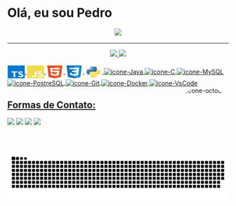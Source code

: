# Olá, eu sou Pedro <!--gif com width="50" no futuro-->

<a href="https://github.com/Pedro35803">

<div align="center">
  <img src="https://readme-typing-svg.herokuapp.com?font=monospace&color=00ffd2&size=20&center=true&vCenter=true&lines=Um+Apaixonado+por+Progamação!;Atualmente+Estudante+de+ADS">
</div>

----

<div align="center">
  <img src="https://github-readme-stats.vercel.app/api?username=pedro35803&show_icons=true&theme=react&include_all_commits=true&count_private=true"/>
  <img src="https://github-readme-stats.vercel.app/api/top-langs/?username=pedro35803&layout=compact&langs_count=7&theme=react"/>
</div>

<div style="display: inline_block"><br>
  <img align="center" alt="icone-Ts" height="30" width="40" src="https://raw.githubusercontent.com/devicons/devicon/master/icons/typescript/typescript-plain.svg">
  <img align="center" alt="icone-Js" height="30" width="40" src="https://raw.githubusercontent.com/devicons/devicon/master/icons/javascript/javascript-plain.svg">
  <img align="center" alt="icone-HTML" height="30" width="40" src="https://raw.githubusercontent.com/devicons/devicon/master/icons/html5/html5-original.svg">
  <img align="center" alt="icone-CSS" height="30" width="40" src="https://raw.githubusercontent.com/devicons/devicon/master/icons/css3/css3-original.svg">
  <img align="center" alt="icone-Python" height="30" width="40" src="https://raw.githubusercontent.com/devicons/devicon/master/icons/python/python-original.svg">
  <img align="center" alt="icone-Java" height="30" width="40" src="https://cdn.jsdelivr.net/gh/devicons/devicon/icons/java/java-original.svg" />
  <img align="center" alt="icone-C" height="30" width="40" src="https://cdn.jsdelivr.net/gh/devicons/devicon/icons/c/c-original.svg"> 
  <img align="center" alt="icone-MySQL" height="30" width="40" src="https://cdn.jsdelivr.net/gh/devicons/devicon/icons/mysql/mysql-original.svg">
  <img align="center" alt="icone-PostreSQL" height="30" width="40" src="https://cdn.jsdelivr.net/gh/devicons/devicon/icons/postgresql/postgresql-original.svg"/>
<!--   <img align="center" alt="icone-Mongo" height="30" width="40" src="https://cdn.jsdelivr.net/gh/devicons/devicon/icons/mongodb/mongodb-original.svg"/> -->
  <img align="center" alt="icone-Git" height="30" width="40" src="https://cdn.jsdelivr.net/gh/devicons/devicon/icons/git/git-original.svg" />
  <img align="center" alt="icone-Docker" height="30" width="40" src="https://cdn.jsdelivr.net/gh/devicons/devicon/icons/docker/docker-original.svg" />
  <img align="center" alt="icone-VsCode" height="30" width="40" src="https://cdn.jsdelivr.net/gh/devicons/devicon/icons/vscode/vscode-original.svg" />
          
          
<!--     <img align="center" alt="icone-sqLite" height="30" width="40" src="https://cdn.jsdelivr.net/gh/devicons/devicon/icons/sqlite/sqlite-original.svg" /> -->
  <img align="right" alt="icone-octodex" height="150" style="border-radius:50px;" src="https://octodex.github.com/images/privateinvestocat.jpg">
</div>

## Formas de Contato:

<div>
  <a href="https://www.linkedin.com/in/pedro-pereira-de-morais-j%C3%BAnior-4bb7bb213/" target="_blank"><img src="https://img.shields.io/badge/-LinkedIn-%230077B5?style=for-the-badge&logo=linkedin&logoColor=white" target="_blank"></a>
  <a href = "mailto:pedrojuniorifpb@gmail.com"><img src="https://img.shields.io/badge/-Gmail-%23333?style=for-the-badge&logo=gmail&logoColor=white" target="_blank"></a>
  <a href = "https://www.codewars.com/users/Pedro358"><img src="https://img.shields.io/badge/Codewars-B1361E?style=for-the-badge&logo=Codewars&logoColor=white" target="_blank"></a>
  <a href = "https://stackoverflow.com/users/19384929/pedro"><img src="https://img.shields.io/badge/Stack_Overflow-FE7A16?style=for-the-badge&logo=stack-overflow&logoColor=white" target="_blank"></a>
  
  ![Snake animation](https://github.com/pedro35803/pedro35803/blob/output/github-contribution-grid-snake.svg)
</div>
